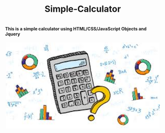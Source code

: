 <div align="center">
<h1> Simple-Calculator <h1>
</div>
  
<h4> This is a simple calculator using HTML/CSS/JavaScript Objects and Jquery</h4>

<div align="center">
<img width=500 src="calculator.jpg" />
</div>

